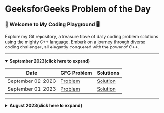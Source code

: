 # GeeksforGeeks Problem of the Day
### 🚀 Welcome to My Coding Playground 🖥️
Explore my Git repository, a treasure trove of daily coding problem solutions using the mighty C++ language. Embark on a journey through diverse coding challenges, all elegantly conquered with the power of C++.

---
<details open>
<summary><strong>September 2023(click here to expand)</strong></summary>

| Date               | GFG Problem                                                                                          | Solutions                                     |
| ------------------ | ---------------------------------------------------------------------------------------------------- | --------------------------------------------- |
| September 02, 2023 | [Problem](https://practice.geeksforgeeks.org/problems/leaf-under-budget/1)                           | [Solution](./september-2023/02-september.cpp) |
| September 01, 2023 | [Problem](https://practice.geeksforgeeks.org/problems/leftmost-and-rightmost-nodes-of-binary-tree/1) | [Solution](./september-2023/01-september.cpp) |

</details>

---

<details>
<summary><strong>August 2023(click here to expand)</strong></summary>


| Date            | GFG Problem                                                                                               | Solutions                                   |
| --------------- | --------------------------------------------------------------------------------------------------------- | ------------------------------------------- |
| August 31, 2023 | [Problem](https://practice.geeksforgeeks.org/problems/avl-tree-deletion/1)                                | [Solution](./august-2023/31-august.cpp)     |
| August 30, 2023 | [Problem](https://practice.geeksforgeeks.org/problems/delete-a-node-in-single-linked-list/1)              | [Solution](./august-2023/30-august.cpp)     |
| August 29, 2023 | [Problem](https://practice.geeksforgeeks.org/problems/delete-nodes-having-greater-value-on-right/1)       | [Solution](./august-2023/29-august.cpp)     |
| August 28, 2023 | [Problem](https://practice.geeksforgeeks.org/problems/remove-duplicate-element-from-sorted-linked-list/1) | [Solution](./august-2023/28-august.cpp)     |
| August 27, 2023 | [Problem](https://practice.geeksforgeeks.org/problems/reverse-a-string/1)                                 | [Solution](./august-2023/27-august.cpp)     |
| August 25, 2023 | [Problem](https://practice.geeksforgeeks.org/problems/palindrome-string0817/1)                            | [Solution](./august-2023/25-august.cpp)     |
| August 24, 2023 | [Problem](https://practice.geeksforgeeks.org/problems/multiply-two-strings/1)                             | [Solution](./august-2023/24-august.cpp)     |
| August 23, 2023 | [Problem](https://practice.geeksforgeeks.org/problems/find-the-string-in-grid0111/1)                      | [Solution](./august-2023/23-august.cpp)     |
| August 22, 2023 | [Problem](https://practice.geeksforgeeks.org/problems/make-matrix-beautiful-1587115620/1)                 | [Solution](./august-2023/22-august.cpp)     |
| August 21, 2023 | [Problem](https://practice.geeksforgeeks.org/problems/surround-the-1s2505/1)                              | [Solution](./august-2023/21-august.cpp)     |
| August 20, 2023 | [Problem](https://practice.geeksforgeeks.org/problems/number-of-occurrence2259/1)                         | [Solution 1](./august-2023/20-august_1.cpp) |
|                 |                                                                                                           | [Solution 2](./august-2023/20-august_2.cpp) |
| August 19, 2023 | [Problem](https://practice.geeksforgeeks.org/problems/subarray-with-given-sum-1587115621/1)               | [Solution](./august-2023/19-august_2.cpp)   |
| August 18, 2023 | [Problem](https://practice.geeksforgeeks.org/problems/leaders-in-an-array-1587115620/1)                   | [Solution](./august-2023/18-august.cpp)     |
| August 17, 2023 | [Problem](https://practice.geeksforgeeks.org/problems/next-smallest-palindrome4740/1)                     | [Solution](./august-2023/17-august.cpp)     |
| August 16, 2023 | [Problem](https://practice.geeksforgeeks.org/problems/nth-catalan-number0817/1)                           | [Solution](./august-2023/16-august.cpp)     |
| August 15, 2023 | [Problem](https://practice.geeksforgeeks.org/problems/flip-bits0240/1)                                    | [Solution](./august-2023/15-august.cpp)     |
| August 14, 2023 | [Problem](https://practice.geeksforgeeks.org/problems/finding-the-numbers0215/1)                          | [Solution](./august-2023/14-august.cpp)     |
| August 13, 2023 | [Problem](https://practice.geeksforgeeks.org/problems/nth-fibonacci-number1335/1)                         | [Solution 1](./august-2023/13-august_1.cpp) |
|                 |                                                                                                           | [Solution 2](./august-2023/13-august_2.cpp) |
| August 12, 2023 | [Problem](https://practice.geeksforgeeks.org/problems/longest-increasing-subsequence-1587115620/1)        | [Solution](./august-2023/12-august.cpp)     |
| August 11, 2023 | [Problem](https://practice.geeksforgeeks.org/problems/coin-change2448/1)                                  | [Solution](./august-2023/11-august.cpp)     |
| August 10, 2023 | [Problem](https://practice.geeksforgeeks.org/problems/longest-common-subsequence-1587115620/1)            | [Solution](./august-2023/10-august.cpp)     |
| August 06, 2023 | [Problem](https://practice.geeksforgeeks.org/problems/permutations-of-a-given-string-1587115620/1)        | [Solution 1](./august-2023/06-august_1.cpp) |
|                 |                                                                                                           | [Solution 2](./august-2023/06-august_2.cpp) |
| August 05, 2023 | [Problem](https://practice.geeksforgeeks.org/problems/chocolate-distribution-problem3825/1)               | [Solution](./august-2023/05-august.cpp)     |
| August 04, 2023 | [Problem](https://practice.geeksforgeeks.org/problems/reverse-a-stack/1)                                  | [Solution](./august-2023/04-august.cpp)     |

</details>
